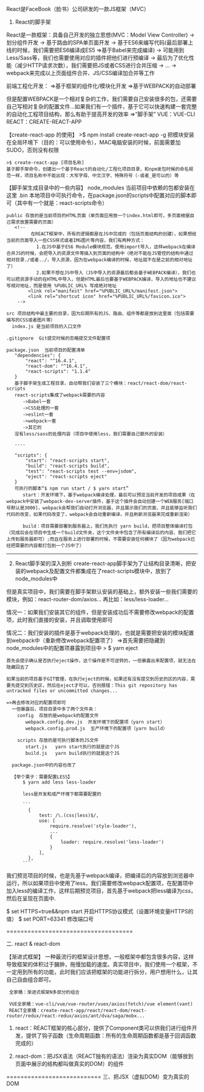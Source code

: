 React是FaceBook（脸书）公司研发的一款JS框架（MVC）

1. React的脚手架

  React是一款框架：具备自己开发的独立思想(MVC：Model View Controller)
    -> 划分组件开发
    -> 基于路由的SPA单页面开发
    -> 基于ES6来编写代码(最后部署上线的时候，我们需要把ES6编译成ES5 =>基于Babel来完成编译)
    -> 可能用到Less/Sass等，我们也需要使用对应的插件把他们进行预编译
    -> 最后为了优化性能（减少HTTP请求次数），我们需要把JS或者CSS进行合并压缩
    -> ...
    -> webpack来完成以上页面组件合并、JS/CSS编译加合并等工作

  前端工程化开发：
     =>基于框架的组件化/模块化开发
     =>基于WEBPACK的自动部署

  但是配置WEBPACK是一个相对复杂的工作，我们需要自己安装很多的包，还需要自己写相对复杂的配置文件...如果我们有一个插件，基于它可以快速构建一套完整的自动化工程项目结构，那么有助于提高开发的效率 =>“脚手架”
    VUE：VUE-CLI
    REACT：CREATE-REACT-APP

 【create-react-app 的使用】
    >$ npm install create-react-app -g
    把模块安装在全局环境下（目的：可以使用命令），MAC电脑安装的时候，前面需要加SUDO，否则没有权限

    >$ create-react-app [项目名称]
    基于脚手架命令，创建出一个基于React的自动化/工程化项目目录，和npm发包时候的命名规范一样，项目名称中不能出现：大写字母、中文汉字、特殊符号（-或者_是可以的）等


 【脚手架生成目录中的一些内容】
    node_modules  当前项目中依赖的包都安装在这里
       .bin  本地项目中可执行命令，在package.json的scripts中配置对应的脚本即可（其中有一个就是：react-scripts命令）

    public 存放的是当前项目的HTML页面（单页面应用放一个index.html即可，多页面根据自己需求放置需要的页面）
       <!--
             在REACT框架中，所有的逻辑都是在JS中完成的（包括页面结构的创建），如果想给当前的页面导入一些CSS样式或者IMG图片等内容，我们有两种方式：
               1.在JS中基于ES6 Module模块规范，使用import导入，这样webpack在编译合并JS的时候，会把导入的资源文件等插入到页面的结构中（绝对不能在JS管控的结构中通过相对目录./或者../，导入资源，因为在webpack编译的时候，地址就不在是之前的相对地址了）
               2.如果不想在JS中导入（JS中导入的资源最后都会基于WEBPACK编译），我们也可以把资源手动的在HTML中导入，但是HTML最后也要基于WEBPACK编译，导入的地址也不建议写相对地址，而是使用 %PUBLIC_URL% 写成绝对地址
            <link rel="manifest" href="%PUBLIC_URL%/manifest.json">
            <link rel="shortcut icon" href="%PUBLIC_URL%/favicon.ico">
        -->

    src 项目结构中最主要的目录，因为后期所有的JS、路由、组件等都是放到这里面（包括需要编写的CSS或者图片等）
      index.js 是当前项目的入口文件

    .gitignore  Git提交时候的忽略提交文件配置项

    package.json  当前项目的配置清单
       "dependencies": {
           "react": "^16.4.1",
           "react-dom": "^16.4.1",
           "react-scripts": "1.1.4"
       }
       基于脚手架生成工程目录，自动帮我们安装了三个模块：react/react-dom/react-scripts
       react-scripts集成了webpack需要的内容
          ->Babel一套
          ->CSS处理的一套
          ->eslint一套
          ->webpack一套
          ->其它的
       没有less/sass的处理内容（项目中使用less，我们需要自己额外的安装）

       ----

       "scripts": {
           "start": "react-scripts start",
           "build": "react-scripts build",
           "test": "react-scripts test --env=jsdom",
           "eject": "react-scripts eject"
       }
       可执行的脚本“$ npm run start / $ yarn start”
          start：开发环境下，基于webpack编译处理，最后可以预览当前开发的项目成果（在webpack中安装了webpack-dev-server插件，基于这个插件会自动创建一个WEB服务[端口号默认是3000]，webpack会帮我们自动打开浏览器，并且展示我们的页面，并且能够监听我们代码的改变，如果代码改变了，webpack会自动重新编译，并且刷新浏览器来完成重新渲染）

          build：项目需要部署到服务器上，我们先执行 yarn build，把项目整体编译打包（完成后会在项目中生成一个build文件夹，这个文件夹中包含了所有编译后的内容，我们把它上传到服务器即可）;而且在服务上进行部署的时候，不需要安装任何模块了（因为webpack已经把需要的内容都打包到一个JS中了）

---

2. React脚手架的深入剖析
  create-react-app脚手架为了让结构目录清晰，把安装的webpack及配置文件都集成在了react-scripts模块中，放到了node_modules中

  但是真实项目中，我们需要在脚手架默认安装的基础上，额外安装一些我们需要的模块，例如：react-router-dom/axios... 再比如：less/less-loader...

  情况一：如果我们安装其它的组件，但是安装成功后不需要修改webpack的配置项，此时我们直接的安装，并且调取使用即可

  情况二：我们安装的插件是基于webpack处理的，也就是需要把安装的模块配置到webpack中（重新修改webpack配置项了）
    =>首先需要把隐藏到node_modules中的配置项暴露到项目中
    > $ yarn eject

    首先会提示确认是否执行eject操作，这个操作是不可逆转的，一但暴露出来配置项，就无法在隐藏回去了

    如果当前的项目基于GIT管理，在执行eject的时候，如果还有没有提交到历史的区的内容，需要先提交到历史区，然后在eject才可以，否则报错：This git repository has untracked files or uncommitted changes...

    =>再去修改对应的配置项即可
      一但暴露后，项目目录中多了两个文件夹：
        config  存放的是webpack的配置文件
           webpack.config.dev.js  开发环境下的配置项（yarn start）
           webpack.config.prod.js  生产环境下的配置项（yarn build）

        scripts 存放的是可执行脚本的JS文件
           start.js   yarn start执行的就是这个JS
           build.js   yarn build执行的就是这个JS

      package.json中的内容也改了

      【举个栗子：需要配置LESS】
          $ yarn add less less-loader

          less是开发和成产环境下都需要配置的

          ```
            {
                test: /\.(css|less)$/,
                use: [
                    require.resolve('style-loader'),
                    ...
                    {
                        loader: require.resolve('less-loader')
                    }
                ],
            },
          ```

   我们预览项目的时候，也是先基于webpack编译，把编译后的内容放到浏览器中运行，所以如果项目中使用了less，我们需要修改webpack配置项，在配置项中加入less的编译工作，这样后期预览项目，首先基于webpack把less编译为css，然后在呈现在页面中.


   $ set HTTPS=true&&npm start   开启HTTPS协议模式（设置环境变量HTTPS的值）
   $ set PORT=63341   修改端口号

====================================

二. react & react-dom

  【渐进式框架】
     一种最流行的框架设计思想，一般框架中都包含很多内容，这样导致框架的体积过于臃肿，拖慢加载的速度。真实项目中，我们使用一个框架，不一定用到所有的功能，此时我们应该把框架的功能进行拆分，用户想用什么，让其自己自由组合即可。

     全家桶：渐进式框架N多部分的组合

     VUE全家桶：vue-cli/vue/vue-router/vuex/axios(fetch)/vue element(vant)
     REACT全家桶：create-react-app/react/react-dom/react-router/redux/react-redux/axios/ant/dva/saga/mobx...


  1. react：REACT框架的核心部分，提供了Component类可以供我们进行组件开发，提供了钩子函数（生命周期函数：所有的生命周期函数都是基于回调函数完成的）

  2. react-dom：把JSX语法（REACT独有的语法）渲染为真实DOM（能够放到页面中展示的结构都叫做真实的DOM）的组件

===========================
三、把JSX（虚拟DOM）变为真实的DOM

































